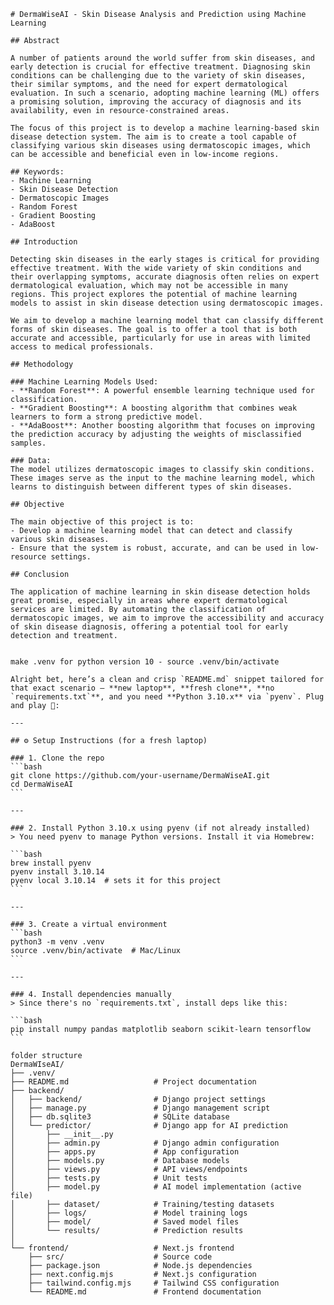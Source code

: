     # DermaWiseAI - Skin Disease Analysis and Prediction using Machine Learning

    ## Abstract

    A number of patients around the world suffer from skin diseases, and early detection is crucial for effective treatment. Diagnosing skin conditions can be challenging due to the variety of skin diseases, their similar symptoms, and the need for expert dermatological evaluation. In such a scenario, adopting machine learning (ML) offers a promising solution, improving the accuracy of diagnosis and its availability, even in resource-constrained areas.

    The focus of this project is to develop a machine learning-based skin disease detection system. The aim is to create a tool capable of classifying various skin diseases using dermatoscopic images, which can be accessible and beneficial even in low-income regions.

    ## Keywords:
    - Machine Learning
    - Skin Disease Detection
    - Dermatoscopic Images
    - Random Forest
    - Gradient Boosting
    - AdaBoost

    ## Introduction

    Detecting skin diseases in the early stages is critical for providing effective treatment. With the wide variety of skin conditions and their overlapping symptoms, accurate diagnosis often relies on expert dermatological evaluation, which may not be accessible in many regions. This project explores the potential of machine learning models to assist in skin disease detection using dermatoscopic images.

    We aim to develop a machine learning model that can classify different forms of skin diseases. The goal is to offer a tool that is both accurate and accessible, particularly for use in areas with limited access to medical professionals.

    ## Methodology

    ### Machine Learning Models Used:
    - **Random Forest**: A powerful ensemble learning technique used for classification.
    - **Gradient Boosting**: A boosting algorithm that combines weak learners to form a strong predictive model.
    - **AdaBoost**: Another boosting algorithm that focuses on improving the prediction accuracy by adjusting the weights of misclassified samples.

    ### Data:
    The model utilizes dermatoscopic images to classify skin conditions. These images serve as the input to the machine learning model, which learns to distinguish between different types of skin diseases.

    ## Objective

    The main objective of this project is to:
    - Develop a machine learning model that can detect and classify various skin diseases.
    - Ensure that the system is robust, accurate, and can be used in low-resource settings.

    ## Conclusion

    The application of machine learning in skin disease detection holds great promise, especially in areas where expert dermatological services are limited. By automating the classification of dermatoscopic images, we aim to improve the accessibility and accuracy of skin disease diagnosis, offering a potential tool for early detection and treatment.


    make .venv for python version 10 - source .venv/bin/activate

    Alright bet, here’s a clean and crisp `README.md` snippet tailored for that exact scenario — **new laptop**, **fresh clone**, **no `requirements.txt`**, and you need **Python 3.10.x** via `pyenv`. Plug and play 🚀:

    ---

    ## ⚙️ Setup Instructions (for a fresh laptop)

    ### 1. Clone the repo
    ```bash
    git clone https://github.com/your-username/DermaWiseAI.git
    cd DermaWiseAI
    ```

    ---

    ### 2. Install Python 3.10.x using pyenv (if not already installed)
    > You need pyenv to manage Python versions. Install it via Homebrew:

    ```bash
    brew install pyenv
    pyenv install 3.10.14
    pyenv local 3.10.14  # sets it for this project
    ```

    ---

    ### 3. Create a virtual environment
    ```bash
    python3 -m venv .venv
    source .venv/bin/activate  # Mac/Linux
    ```

    ---

    ### 4. Install dependencies manually
    > Since there's no `requirements.txt`, install deps like this:

    ```bash
    pip install numpy pandas matplotlib seaborn scikit-learn tensorflow
    ```

    folder structure
    DermaWIseAI/
    ├── .venv/
    ├── README.md                   # Project documentation
    ├── backend/
    │   ├── backend/                # Django project settings
    │   ├── manage.py               # Django management script
    │   ├── db.sqlite3              # SQLite database
    │   └── predictor/              # Django app for AI prediction
    │       ├── __init__.py
    │       ├── admin.py            # Django admin configuration
    │       ├── apps.py             # App configuration
    │       ├── models.py           # Database models
    │       ├── views.py            # API views/endpoints
    │       ├── tests.py            # Unit tests
    │       ├── model.py            # AI model implementation (active file)
    │       ├── dataset/            # Training/testing datasets
    │       ├── logs/               # Model training logs
    │       ├── model/              # Saved model files
    │       └── results/            # Prediction results
    │
    └── frontend/                   # Next.js frontend
        ├── src/                    # Source code
        ├── package.json            # Node.js dependencies
        ├── next.config.mjs         # Next.js configuration
        ├── tailwind.config.mjs     # Tailwind CSS configuration
        └── README.md               # Frontend documentation